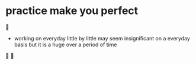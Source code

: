 # practice make you perfect #
 :apple: 
 
- working on everyday little by little may seem insignificant on a everyday basis but it is a huge over a period of time

:orange:
:banana:
